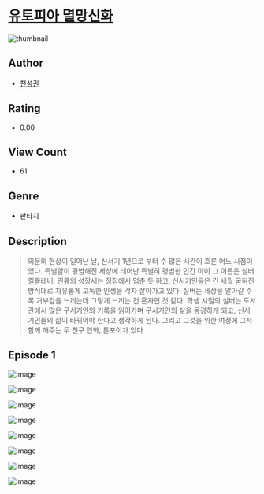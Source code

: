 # [유토피아 멸망신화](https://comic.naver.com/challenge/list?titleId=810664)
![thumbnail](https://image-comic.pstatic.net/user_contents_data/challenge_comic/2023/05/23/348229/upload_4063203646106068533_480x623.jpeg)

## Author
- [천성권](https://comic.naver.com/artistTitle?id=348229)

## Rating
- 0.00

## View Count
- 61

## Genre
- 판타지

## Description
> 의문의 현상이 일어난 날, 신서기 1년으로 부터 수 많은 시간이 흐른 어느 시점이었다. 특별함이 평범해진 세상에 태어난 특별히 평범한 인간 아이 그 이름은 실버킬클레버. 인류의 성장세는 정점에서 멈춘 듯 하고, 신서기인들은 긴 세월 굳혀진 방식대로 자유롭게 고독한 인생을 각자 살아가고 있다. 실버는 세상을 알아갈 수록 거부감을 느끼는데 그렇게 느끼는 건 혼자인 것 같다. 학생 시절의 실버는 도서관에서 많은 구서기인의 기록을 읽어가며 구서기인의 삶을 동경하게 되고, 신서기인들의 삶이 바뀌어야 한다고 생각하게 된다. 그리고 그것을 위한 여정에 그저 함께 해주는 두 친구 연화, 톤포이가 있다.


## Episode 1
![image](https://image-comic.pstatic.net/user_contents_data/challenge_comic/2023/05/24/348229/upload_3991142766303667509.jpeg)

![image](https://image-comic.pstatic.net/user_contents_data/challenge_comic/2023/05/25/348229/upload_3991935540071380581.jpeg)

![image](https://image-comic.pstatic.net/user_contents_data/challenge_comic/2023/05/24/348229/upload_3919032408605877093.jpeg)

![image](https://image-comic.pstatic.net/user_contents_data/challenge_comic/2023/05/24/348229/upload_3474636398885352502.jpeg)

![image](https://image-comic.pstatic.net/user_contents_data/challenge_comic/2023/05/24/348229/upload_3775480166994240357.jpeg)

![image](https://image-comic.pstatic.net/user_contents_data/challenge_comic/2023/05/24/348229/upload_4063427981595588147.jpeg)

![image](https://image-comic.pstatic.net/user_contents_data/challenge_comic/2023/05/24/348229/upload_7363719857963218741.jpeg)

![image](https://image-comic.pstatic.net/user_contents_data/challenge_comic/2023/05/25/348229/upload_3631421032603466037.jpeg)
